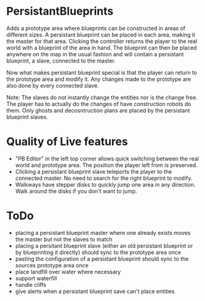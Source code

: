 # PersistantBlueprints

Adds a prototype area where blueprints can be constructed in areas of
different sizes. A persistant blueprint can be placed in each
area, making it the master for that area. Clicking the controller
returns the player to the real world with a blueprint of the area in
hand. The blueprint can then be placed anywhere on the map in the
usual fashion and will contain a persistant blueprint, a slave,
connected to the master.

Now what makes persistant blueprint special is that the player can
return to the prototype area and modify it. Any changes made to the
prototype are also done by every connected slave.

Note: The slaves do not instantly change the entities nor is the
change free. The player has to actually do the changes of have
construction robots do them. Only ghosts and decosntruction plans are
placed by the persistant blueprint slaves.

# Quality of Live features

+ "PB Editor" in the left top corner allows quick switching between
the real world and prototype area. The position the player left from
is preserved.
+ Clicking a persistant blueprint slave teleports the player to the
connected master. No need to search for the right blueprint to modify.
+ Walkways have stepper disks to quickly jump one area in any
direction. Walk around the disks if you don't want to jump.

# ToDo

+ placing a persistant blueprint master where one already exists moves
the master but not the slaves to match
+ placing a persitant blueprint slave (either an old persistant
blueprint or by blueprinting it directly) should sync to the prototype
area once
+ pasting the configuration of a persistant blueprint should sync to
the sources prototype area once
+ place landfill over water where necessary
+ support waterfill
+ handle cliffs
+ give alerts when a persistant blueprint save can't place entities
